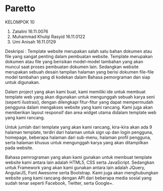 # Paretto
KELOMPOK 10

  1. Zatalini	 	                  16.11.0076
  2. Muhammad Khulqi Rasyid 	  	16.11.0122
  3. Umi Anisah	                  16.11.0129
  
 Deskripsi :
  Template website merupakan salah satu bahan dokumen atau file yang sangat penting dalam pembuatan website. Template merupakan dokumen atau file yang berisikan model-model tambahan yang akan muncul saat proses pembuatan dokumen lain. Sedangkan website merupakan sebuah desain tampilan halaman yang berisi dokumen file-file model tambahan yang di kodekan dalam Bahasa pemorgraman dan siap untuk digunakan.
  
  Dalam project yang akan kami buat, kami memiliki ide untuk membuat template web yang akan digunakan untuk mengunggah sebuah karya seni (seperti ilustrasi), dengan dilengkapi fitur-fitur yang dapat mempermudah pengguna dalam mengakses website yang kami rancang. Kami juga akan memberikan layout responsif dan area widget utama didalam template web yang kami rancang.
  
  Untuk jumlah dari template yang akan kami rancang, kira-kira akan ada 9 halaman template, terdiri dari halaman untuk sign up dan login pengguna, homepage, beberapa halaman dari sub-menu, halaman profil pengguna, serta halaman khusus untuk mengunggah karya yang akan ditampilkan pada website.
  
  Bahasa pemrograman yang akan kami gunakan untuk membuat template website kami antara lain adalah HTML5, CSS serta JavaScript. Sedangkan untuk Framework yang akan kami gunakan antara lain adalah JQuery, AngularJS, Font Awesome serta Bootstrap. Kami juga akan menghubungkan website yang kami rancang dengan API dari beberapa media sosial yang sudah tenar seperti Facebook, Twitter, serta Google+.


